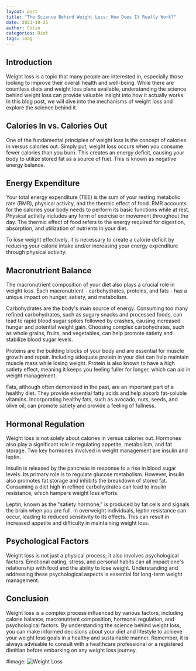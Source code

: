 ```yaml
---
layout: post
title: "The Science Behind Weight Loss: How Does It Really Work?"
date: 2023-10-25
author: Colin
categories: Diet
tags: imag
---
```


## Introduction
Weight loss is a topic that many people are interested in, especially those looking to improve their overall health and well-being. While there are countless diets and weight loss plans available, understanding the science behind weight loss can provide valuable insight into how it actually works. In this blog post, we will dive into the mechanisms of weight loss and explore the science behind it.

## Calories In vs. Calories Out
One of the fundamental principles of weight loss is the concept of calories in versus calories out. Simply put, weight loss occurs when you consume fewer calories than you burn. This creates an energy deficit, causing your body to utilize stored fat as a source of fuel. This is known as negative energy balance.

## Energy Expenditure
Your total energy expenditure (TEE) is the sum of your resting metabolic rate (RMR), physical activity, and the thermic effect of food. RMR accounts for the calories your body needs to perform its basic functions while at rest. Physical activity includes any form of exercise or movement throughout the day. The thermic effect of food refers to the energy required for digestion, absorption, and utilization of nutrients in your diet.

To lose weight effectively, it is necessary to create a calorie deficit by reducing your calorie intake and/or increasing your energy expenditure through physical activity.

## Macronutrient Balance
The macronutrient composition of your diet also plays a crucial role in weight loss. Each macronutrient - carbohydrates, proteins, and fats - has a unique impact on hunger, satiety, and metabolism.

Carbohydrates are the body's main source of energy. Consuming too many refined carbohydrates, such as sugary snacks and processed foods, can lead to rapid blood sugar spikes followed by crashes, causing increased hunger and potential weight gain. Choosing complex carbohydrates, such as whole grains, fruits, and vegetables, can help promote satiety and stabilize blood sugar levels.

Proteins are the building blocks of your body and are essential for muscle growth and repair. Including adequate protein in your diet can help maintain muscle mass while losing weight. Protein is also known to have a high satiety effect, meaning it keeps you feeling fuller for longer, which can aid in weight management.

Fats, although often demonized in the past, are an important part of a healthy diet. They provide essential fatty acids and help absorb fat-soluble vitamins. Incorporating healthy fats, such as avocado, nuts, seeds, and olive oil, can promote satiety and provide a feeling of fullness.

## Hormonal Regulation
Weight loss is not solely about calories in versus calories out. Hormones also play a significant role in regulating appetite, metabolism, and fat storage. Two key hormones involved in weight management are insulin and leptin.

Insulin is released by the pancreas in response to a rise in blood sugar levels. Its primary role is to regulate glucose metabolism. However, insulin also promotes fat storage and inhibits the breakdown of stored fat. Consuming a diet high in refined carbohydrates can lead to insulin resistance, which hampers weight loss efforts.

Leptin, known as the "satiety hormone," is produced by fat cells and signals the brain when you are full. In overweight individuals, leptin resistance can occur, leading to reduced sensitivity to its effects. This can result in increased appetite and difficulty in maintaining weight loss.

## Psychological Factors
Weight loss is not just a physical process; it also involves psychological factors. Emotional eating, stress, and personal habits can all impact one's relationship with food and the ability to lose weight. Understanding and addressing these psychological aspects is essential for long-term weight management.

## Conclusion
Weight loss is a complex process influenced by various factors, including calorie balance, macronutrient composition, hormonal regulation, and psychological factors. By understanding the science behind weight loss, you can make informed decisions about your diet and lifestyle to achieve your weight loss goals in a healthy and sustainable manner. Remember, it is always advisable to consult with a healthcare professional or a registered dietitian before embarking on any weight loss journey.

#image: ![Weight Loss](https://source.unsplash.com/1600x900/?weight-loss)